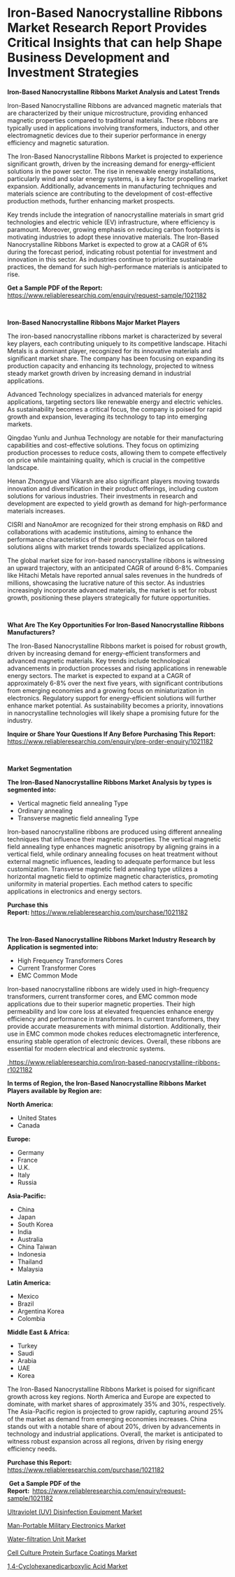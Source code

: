 <p><h1>Iron-Based Nanocrystalline Ribbons Market Research Report Provides Critical Insights that can help Shape Business Development and Investment Strategies</h1></p><p><strong>Iron-Based Nanocrystalline Ribbons Market Analysis and Latest Trends</strong></p>
<p><p>Iron-Based Nanocrystalline Ribbons are advanced magnetic materials that are characterized by their unique microstructure, providing enhanced magnetic properties compared to traditional materials. These ribbons are typically used in applications involving transformers, inductors, and other electromagnetic devices due to their superior performance in energy efficiency and magnetic saturation.</p><p>The Iron-Based Nanocrystalline Ribbons Market is projected to experience significant growth, driven by the increasing demand for energy-efficient solutions in the power sector. The rise in renewable energy installations, particularly wind and solar energy systems, is a key factor propelling market expansion. Additionally, advancements in manufacturing techniques and materials science are contributing to the development of cost-effective production methods, further enhancing market prospects.</p><p>Key trends include the integration of nanocrystalline materials in smart grid technologies and electric vehicle (EV) infrastructure, where efficiency is paramount. Moreover, growing emphasis on reducing carbon footprints is motivating industries to adopt these innovative materials. The Iron-Based Nanocrystalline Ribbons Market is expected to grow at a CAGR of 6% during the forecast period, indicating robust potential for investment and innovation in this sector. As industries continue to prioritize sustainable practices, the demand for such high-performance materials is anticipated to rise.</p></p>
<p><strong>Get a Sample PDF of the Report:&nbsp;</strong> <a href="https://www.reliableresearchiq.com/enquiry/request-sample/1021182?utm_campaign=1906&utm_medium=2&utm_source=Github&utm_content=ia&utm_term=21032025&utm_id=iron-based-nanocrystalline-ribbons">https://www.reliableresearchiq.com/enquiry/request-sample/1021182</a></p>
<p>&nbsp;</p>
<p><strong>Iron-Based Nanocrystalline Ribbons Major Market Players</strong></p>
<p><p>The iron-based nanocrystalline ribbons market is characterized by several key players, each contributing uniquely to its competitive landscape. Hitachi Metals is a dominant player, recognized for its innovative materials and significant market share. The company has been focusing on expanding its production capacity and enhancing its technology, projected to witness steady market growth driven by increasing demand in industrial applications.</p><p>Advanced Technology specializes in advanced materials for energy applications, targeting sectors like renewable energy and electric vehicles. As sustainability becomes a critical focus, the company is poised for rapid growth and expansion, leveraging its technology to tap into emerging markets.</p><p>Qingdao Yunlu and Junhua Technology are notable for their manufacturing capabilities and cost-effective solutions. They focus on optimizing production processes to reduce costs, allowing them to compete effectively on price while maintaining quality, which is crucial in the competitive landscape.</p><p>Henan Zhongyue and Vikarsh are also significant players moving towards innovation and diversification in their product offerings, including custom solutions for various industries. Their investments in research and development are expected to yield growth as demand for high-performance materials increases.</p><p>CISRI and NanoAmor are recognized for their strong emphasis on R&D and collaborations with academic institutions, aiming to enhance the performance characteristics of their products. Their focus on tailored solutions aligns with market trends towards specialized applications.</p><p>The global market size for iron-based nanocrystalline ribbons is witnessing an upward trajectory, with an anticipated CAGR of around 6-8%. Companies like Hitachi Metals have reported annual sales revenues in the hundreds of millions, showcasing the lucrative nature of this sector. As industries increasingly incorporate advanced materials, the market is set for robust growth, positioning these players strategically for future opportunities.</p></p>
<p>&nbsp;</p>
<p><strong>What Are The Key Opportunities For Iron-Based Nanocrystalline Ribbons Manufacturers?</strong></p>
<p><p>The Iron-Based Nanocrystalline Ribbons market is poised for robust growth, driven by increasing demand for energy-efficient transformers and advanced magnetic materials. Key trends include technological advancements in production processes and rising applications in renewable energy sectors. The market is expected to expand at a CAGR of approximately 6-8% over the next five years, with significant contributions from emerging economies and a growing focus on miniaturization in electronics. Regulatory support for energy-efficient solutions will further enhance market potential. As sustainability becomes a priority, innovations in nanocrystalline technologies will likely shape a promising future for the industry.</p></p>
<p><strong>Inquire or Share Your Questions If Any Before Purchasing This Report:</strong> <a href="https://www.reliableresearchiq.com/enquiry/pre-order-enquiry/1021182?utm_campaign=1906&utm_medium=2&utm_source=Github&utm_content=ia&utm_term=21032025&utm_id=iron-based-nanocrystalline-ribbons">https://www.reliableresearchiq.com/enquiry/pre-order-enquiry/1021182</a></p>
<p>&nbsp;</p>
<p><strong>Market Segmentation</strong></p>
<p><strong>The Iron-Based Nanocrystalline Ribbons Market Analysis by types is segmented into:</strong></p>
<p><ul><li>Vertical magnetic field annealing Type</li><li>Ordinary annealing</li><li>Transverse magnetic field annealing Type</li></ul></p>
<p><p>Iron-based nanocrystalline ribbons are produced using different annealing techniques that influence their magnetic properties. The vertical magnetic field annealing type enhances magnetic anisotropy by aligning grains in a vertical field, while ordinary annealing focuses on heat treatment without external magnetic influences, leading to adequate performance but less customization. Transverse magnetic field annealing type utilizes a horizontal magnetic field to optimize magnetic characteristics, promoting uniformity in material properties. Each method caters to specific applications in electronics and energy sectors.</p></p>
<p><strong>Purchase this Report:&nbsp;</strong><a href="https://www.reliableresearchiq.com/purchase/1021182?utm_campaign=1906&utm_medium=2&utm_source=Github&utm_content=ia&utm_term=21032025&utm_id=iron-based-nanocrystalline-ribbons">https://www.reliableresearchiq.com/purchase/1021182</a></p>
<p>&nbsp;</p>
<p><strong>The Iron-Based Nanocrystalline Ribbons Market Industry Research by Application is segmented into:</strong></p>
<p><ul><li>High Frequency Transformers Cores</li><li>Current Transformer Cores</li><li>EMC Common Mode</li></ul></p>
<p><p>Iron-based nanocrystalline ribbons are widely used in high-frequency transformers, current transformer cores, and EMC common mode applications due to their superior magnetic properties. Their high permeability and low core loss at elevated frequencies enhance energy efficiency and performance in transformers. In current transformers, they provide accurate measurements with minimal distortion. Additionally, their use in EMC common mode chokes reduces electromagnetic interference, ensuring stable operation of electronic devices. Overall, these ribbons are essential for modern electrical and electronic systems.</p></p>
<p><a href="https://www.reliableresearchiq.com/iron-based-nanocrystalline-ribbons-r1021182?utm_campaign=1906&utm_medium=2&utm_source=Github&utm_content=ia&utm_term=21032025&utm_id=iron-based-nanocrystalline-ribbons">&nbsp;https://www.reliableresearchiq.com/iron-based-nanocrystalline-ribbons-r1021182</a></p>
<p><strong>In terms of Region, the Iron-Based Nanocrystalline Ribbons Market Players available by Region are:</strong></p>
<p>
    <p> <strong> North America: </strong>
        <ul>
            <li>United States</li>
            <li>Canada</li>
        </ul>
        </p> 
    <p> <strong> Europe: </strong>
        <ul>
            <li>Germany</li>
            <li>France</li>
            <li>U.K.</li>
            <li>Italy</li>
            <li>Russia</li>
        </ul>
        </p> 
    <p> <strong> Asia-Pacific: </strong>
        <ul>
            <li>China</li>
            <li>Japan</li>
            <li>South Korea</li>
            <li>India</li>
            <li>Australia</li>
            <li>China Taiwan</li>
            <li>Indonesia</li>
            <li>Thailand</li>
            <li>Malaysia</li>
        </ul>
        </p> 
    <p> <strong> Latin America: </strong>
        <ul>
            <li>Mexico</li>
            <li>Brazil</li>
            <li>Argentina Korea</li>
            <li>Colombia</li>
        </ul>
        </p> 
    <p> <strong> Middle East & Africa: </strong>
        <ul>
            <li>Turkey</li>
            <li>Saudi</li>
            <li>Arabia</li>
            <li>UAE</li>
            <li>Korea</li>
        </ul>
    </p>
    </p>
<p><p>The Iron-Based Nanocrystalline Ribbons Market is poised for significant growth across key regions. North America and Europe are expected to dominate, with market shares of approximately 35% and 30%, respectively. The Asia-Pacific region is projected to grow rapidly, capturing around 25% of the market as demand from emerging economies increases. China stands out with a notable share of about 20%, driven by advancements in technology and industrial applications. Overall, the market is anticipated to witness robust expansion across all regions, driven by rising energy efficiency needs.</p></p>
<p><strong>Purchase this Report: </strong><a href="https://www.reliableresearchiq.com/purchase/1021182?utm_campaign=1906&utm_medium=2&utm_source=Github&utm_content=ia&utm_term=21032025&utm_id=iron-based-nanocrystalline-ribbons">https://www.reliableresearchiq.com/purchase/1021182</a></p>
<p>&nbsp;<strong>Get a Sample PDF of the Report:&nbsp;&nbsp;</strong><a href="https://www.reliableresearchiq.com/enquiry/request-sample/1021182?utm_campaign=1906&utm_medium=2&utm_source=Github&utm_content=ia&utm_term=21032025&utm_id=iron-based-nanocrystalline-ribbons">https://www.reliableresearchiq.com/enquiry/request-sample/1021182</a></p>
<p><strong></strong></p>
<p><p><a href="https://github.com/buenayankobl/Market-Research-Report-List-1/blob/main/ultraviolet-uv-disinfection-equipment-market.md?utm_campaign=1906&utm_medium=2&utm_source=Github&utm_content=ia&utm_term=21032025&utm_id=iron-based-nanocrystalline-ribbons">Ultraviolet (UV) Disinfection Equipment Market</a></p><p><a href="https://github.com/uripeachrii/Market-Research-Report-List-1/blob/main/man-portable-military-electronics-market.md?utm_campaign=1906&utm_medium=2&utm_source=Github&utm_content=ia&utm_term=21032025&utm_id=iron-based-nanocrystalline-ribbons">Man-Portable Military Electronics Market</a></p><p><a href="https://github.com/laingragle95/Market-Research-Report-List-1/blob/main/water-filtration-unit-market.md?utm_campaign=1906&utm_medium=2&utm_source=Github&utm_content=ia&utm_term=21032025&utm_id=iron-based-nanocrystalline-ribbons">Water-filtration Unit Market</a></p><p><a href="https://github.com/mcveathuane2/Market-Research-Report-List-1/blob/main/cell-culture-protein-surface-coatings-market.md?utm_campaign=1906&utm_medium=2&utm_source=Github&utm_content=ia&utm_term=21032025&utm_id=iron-based-nanocrystalline-ribbons">Cell Culture Protein Surface Coatings Market</a></p><p><a href="https://github.com/rakowpleetj1/Market-Research-Report-List-1/blob/main/14-cyclohexanedicarboxylic-acid-market.md?utm_campaign=1906&utm_medium=2&utm_source=Github&utm_content=ia&utm_term=21032025&utm_id=iron-based-nanocrystalline-ribbons">1,4-Cyclohexanedicarboxylic Acid Market</a></p></p>